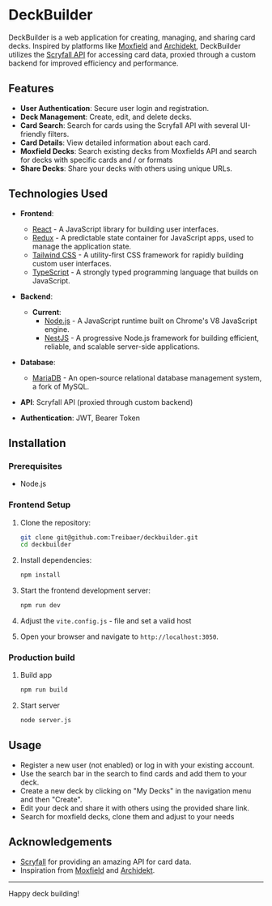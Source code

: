 # DeckBuilder

DeckBuilder is a web application for creating, managing, and sharing card decks. Inspired by platforms like [Moxfield](https://moxfield.com) and [Archidekt](https://archidekt.com), DeckBuilder utilizes the [Scryfall API](https://scryfall.com/docs/api) for accessing card data, proxied through a custom backend for improved efficiency and performance.

## Features

- **User Authentication**: Secure user login and registration.
- **Deck Management**: Create, edit, and delete decks.
- **Card Search**: Search for cards using the Scryfall API with several UI-friendly filters.
- **Card Details**: View detailed information about each card.
- **Moxfield Decks**: Search existing decks from Moxfields API and search for decks with specific cards and / or formats
- **Share Decks**: Share your decks with others using unique URLs.

## Technologies Used

- **Frontend**: 
  - [React](https://reactjs.org/) - A JavaScript library for building user interfaces.
  - [Redux](https://redux.js.org/) - A predictable state container for JavaScript apps, used to manage the application state.
  - [Tailwind CSS](https://tailwindcss.com/) - A utility-first CSS framework for rapidly building custom user interfaces.
  - [TypeScript](https://www.typescriptlang.org/) - A strongly typed programming language that builds on JavaScript.

- **Backend**:
  - **Current**: 
    - [Node.js](https://nodejs.org/) - A JavaScript runtime built on Chrome's V8 JavaScript engine.
    - [NestJS](https://nestjs.com/) - A progressive Node.js framework for building efficient, reliable, and scalable server-side applications.

- **Database**: 
  - [MariaDB](https://mariadb.org/) - An open-source relational database management system, a fork of MySQL.

- **API**: Scryfall API (proxied through custom backend)
- **Authentication**: JWT, Bearer Token

## Installation

### Prerequisites

- Node.js

### Frontend Setup

1. Clone the repository:
    ```bash
    git clone git@github.com:Treibaer/deckbuilder.git
    cd deckbuilder
    ```

2. Install dependencies:
    ```bash
    npm install
    ```

3. Start the frontend development server:
    ```bash
    npm run dev
    ```
4. Adjust the `vite.config.js` - file and set a valid host

5. Open your browser and navigate to `http://localhost:3050`.

### Production build
1. Build app
    ```bash
    npm run build
    ```

2. Start server
    ```bash
    node server.js
    ```


## Usage

- Register a new user (not enabled) or log in with your existing account.
- Use the search bar in the search to find cards and add them to your deck.
- Create a new deck by clicking on "My Decks" in the navigation menu and then "Create".
- Edit your deck and share it with others using the provided share link.
- Search for moxfield decks, clone them and adjust to your needs

## Acknowledgements

- [Scryfall](https://scryfall.com) for providing an amazing API for card data.
- Inspiration from [Moxfield](https://moxfield.com) and [Archidekt](https://archidekt.com).

---

Happy deck building!
